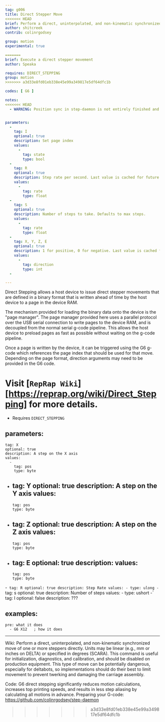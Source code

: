 ```yaml
---
tag: g006
title: Direct Stepper Move
<<<<<<< HEAD
brief: Perform a direct, uninterpolated, and non-kinematic synchronized move
author: shitcreek
contrib: colinrgodsey

group: motion
experimental: true

=======
brief: Execute a direct stepper movement
author: Speaka

requires: DIRECT_STEPPING
group: motion
>>>>>>> a3d33e8fd01eb338e45e99a349817e5df64dfc1b

codes: [ G6 ]

notes:
<<<<<<< HEAD
  - WARNING: Position sync in step-daemon is not entirely finished and movements made with the control panel may be lost. At this moment, homing is required to sync step daemon and the device. Always home before issuing movement commands. Use with extra caution.


parameters:
  -
    tag: I
    optional: true
    description: Set page index
    values:
      -
        tag: state
        type: bool
  -
    tag: R
    optional: true
    description: Step rate per second. Last value is cached for future invocations.
    values:
      -
        tag: rate
        type: float
  -
    tag: S
    optional: true
    description: Number of steps to take. Defaults to max steps.
    values:
      -
        tag: rate
        type: float
  -
    tag: X, Y, Z, E
    optional: true
    description: 1 for positive, 0 for negative. Last value is cached for future invocations. Not used for directional formats.
    values:
      -
        tag: direction
        type: int
  -

---
```

Direct Stepping allows a host device to issue direct stepper movements that are defined in a binary format that is written ahead of time by the host device to a page in the device RAM.

The mechanism provided for loading the binary data onto the device is the "page manager". The page manager provided here uses a parallel protocol over the USB serial connection to write pages to the device RAM, and is decoupled from the normal serial g-code pipeline. This allows the host device to preload pages as fast as possible without waiting on the g-code pipeline.

Once a page is written by the device, it can be triggered using the G6 g-code which references the page index that should be used for that move. Depending on the page format, direction arguments may need to be provided in the G6 code.

Visit [`RepRap Wiki`][https://reprap.org/wiki/Direct_Stepping] for more details.
=======
  - Requires `DIRECT_STEPPING`
  
parameters:
  -
    tag: X
    optional: true
    description: A step on the X axis
    values:
      -
        tag: pos
        type: byte
  -
    tag: Y
    optional: true
    description: A step on the Y axis
    values:
      -
        tag: pos
        type: byte
  -
    tag: Z
    optional: true
    description: A step on the Z axis
    values:
      -
        tag: pos
        type: byte
  -
    tag: E
    optional: true
    description: 
    values:
      -
        tag: pos
        type: byte
  -`
    tag: R
    optional: true
    description: Step Rate
    values:
      -
        type: ulong
  -`
    tag: s
    optional: true
    description: Number of steps
    values:
      -
        type: ushort
  -`
    tag: I
    optional: false
    description: ???
	
examples:
  -
    pre: what it does
      - G6 X12   ; how it does
---
Wiki: Perform a direct, uninterpolated, and non-kinematic synchronized move of one or more steppers directly. Units may be linear (e.g., mm or inches on DELTA) or specified in degrees (SCARA). This command is useful for initialization, diagnostics, and calibration, and should be disabled on production equipment. This type of move can be potentially dangerous, especially for deltabots, so implementations should do their best to limit movement to prevent twerking and damaging the carriage assembly.

Code: G6 direct stepping significantly reduces motion calculations, increases top printing speeds, and results in less step aliasing by calculating all motions in advance. Preparing your G-code: https://github.com/colinrgodsey/step-daemon
>>>>>>> a3d33e8fd01eb338e45e99a349817e5df64dfc1b
